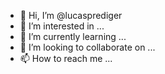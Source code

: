 - 👋 Hi, I’m @lucasprediger
- 👀 I’m interested in ...
- 🌱 I’m currently learning ...
- 💞️ I’m looking to collaborate on ...
- 📫 How to reach me ...

<!---
lucasprediger/lucasprediger is a ✨ special ✨ repository because its `README.md` (this file) appears on your GitHub profile.
You can click the Preview link to take a look at your changes.
--->
